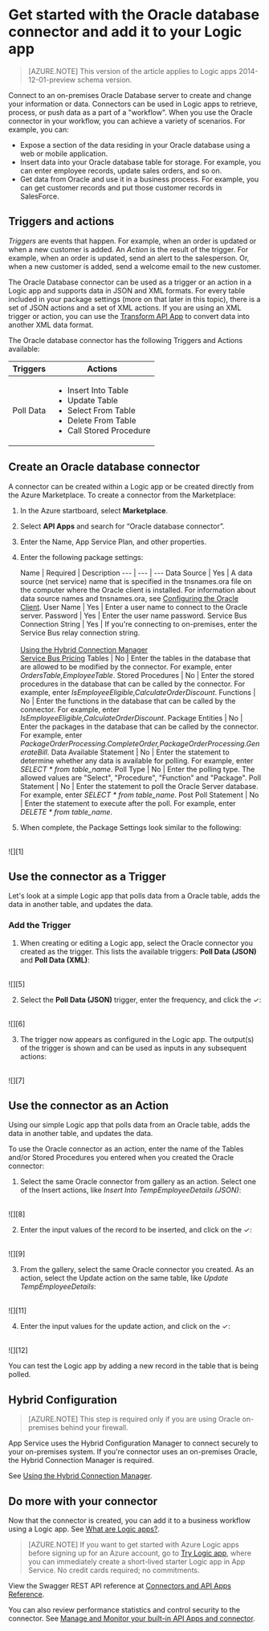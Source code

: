 <properties
   pageTitle="Using the Oracle Database Connector in Logic apps | Microsoft Azure App Service"
   description="How to create and configure the Oracle Database Connector or API app and use it in a Logic app in Azure App Service"
   services="app-service\logic"
   documentationCenter=".net,nodejs,java"
   authors="anuragdalmia"
   manager="erikre"
   editor=""/>

<tags
   ms.service="app-service-logic"
   ms.devlang="multiple"
   ms.topic="article"
   ms.tgt_pltfrm="na"
   ms.workload="integration"
   ms.date="05/31/2016"
   ms.author="sameerch"/>


# Get started with the Oracle database connector and add it to your Logic app
>[AZURE.NOTE] This version of the article applies to Logic apps 2014-12-01-preview schema version.

Connect to an on-premises Oracle Database server to create and change your information or data. Connectors can be used in Logic apps to retrieve, process, or push data as a part of a "workflow". When you use the Oracle connector in your workflow, you can achieve a variety of scenarios. For example, you can:

- Expose a section of the data residing in your Oracle database using a web or mobile application.
- Insert data into your Oracle database table for storage. For example, you can enter employee records, update sales orders, and so on.
- Get data from Oracle and use it in a business process. For example, you can get customer records and put those customer records in SalesForce.


## Triggers and actions
*Triggers* are events that happen. For example, when an order is updated or when a new customer is added. An *Action* is the result of the trigger. For example, when an order is updated, send an alert to the salesperson. Or, when a new customer is added, send a welcome email to the new customer.

The Oracle Database connector can be used as a trigger or an action in a Logic app and supports data in JSON and XML formats. For every table included in your package settings (more on that later in this topic), there is a set of JSON actions and a set of XML actions. If you are using an XML trigger or action, you can use the [Transform API App](app-service-logic-transform-xml-documents.md) to convert data into another XML data format.

The Oracle database connector has the following Triggers and Actions available:

Triggers | Actions
--- | ---
Poll Data | <ul><li>Insert Into Table</li><li>Update Table</li><li>Select From Table</li><li>Delete From Table</li><li>Call Stored Procedure</li>


## Create an Oracle database connector

A connector can be created within a Logic app or be created directly from the Azure Marketplace. To create a connector from the Marketplace:

1. In the Azure startboard, select **Marketplace**.
2. Select **API Apps** and search for “Oracle database connector”.
3. Enter the Name, App Service Plan, and other properties.
4. Enter the following package settings:

	Name | Required |  Description
--- | --- | ---
Data Source | Yes | A data source (net service) name that is specified in the tnsnames.ora file on the computer where the Oracle client is installed. For information about data source names and tnsnames.ora, see [Configuring the Oracle Client](http://msdn.microsoft.com/library/dd787872.aspx).
User Name | Yes | Enter a user name to connect to the Oracle server.
Password | Yes | Enter the user name password.
Service Bus Connection String | Yes | If you're connecting to on-premises, enter the Service Bus relay connection string.<br/><br/>[Using the Hybrid Connection Manager](app-service-logic-hybrid-connection-manager.md)<br/>[Service Bus Pricing](https://azure.microsoft.com/pricing/details/service-bus/)
Tables | No | Enter the tables in the database that are allowed to be modified by the connector. For example, enter *OrdersTable,EmployeeTable*.
Stored Procedures | No | Enter the stored procedures in the database that can be called by the connector. For example, enter *IsEmployeeEligible,CalculateOrderDiscount*.
Functions | No | Enter the functions in the database that can be called by the connector. For example, enter *IsEmployeeEligible,CalculateOrderDiscount*.
Package Entities | No | Enter the packages in the database that can be called by the connector. For example, enter *PackageOrderProcessing.CompleteOrder,PackageOrderProcessing.GenerateBill*.
Data Available Statement | No | Enter the statement to determine whether any data is available for polling. For example, enter *SELECT * from table_name*.
Poll Type | No | Enter the polling type. The allowed values are "Select", "Procedure", "Function" and "Package".
Poll Statement | No | Enter the statement to poll the Oracle Server database. For example, enter *SELECT * from table_name*.
Post Poll Statement | No | Enter the statement to execute after the poll. For example, enter *DELETE * from table_name*.

5. When complete, the Package Settings look similar to the following:
<br/>
![][1]  


## Use the connector as a Trigger
Let's look at a simple Logic app that polls data from a Oracle table, adds the data in another table, and updates the data.

### Add the Trigger
1. When creating or editing a Logic app, select the Oracle connector you created as the trigger. This lists the available triggers: **Poll Data (JSON)** and **Poll Data (XML)**:
<br/>
![][5]

2. Select the **Poll Data (JSON)** trigger, enter the frequency, and click the ✓:
<br/>
![][6]

3. The trigger now appears as configured in the Logic app. The output(s) of the trigger is shown and can be used as inputs in any subsequent actions:
<br/>
![][7]

## Use the connector as an Action
Using our simple Logic app that polls data from an Oracle table, adds the data in another table, and updates the data.

To use the Oracle connector as an action, enter the name of the Tables and/or Stored Procedures you entered when you created the Oracle connector:

1. Select the same Oracle connector from gallery as an action. Select one of the Insert actions, like *Insert Into TempEmployeeDetails (JSON)*:
<br/>
![][8]

2. Enter the input values of the record to be inserted, and click on the ✓:
<br/>
![][9]

3. From the gallery, select the same Oracle connector you created. As an action, select the Update action on the same table, like *Update TempEmployeeDetails*:
<br/>
![][11]

4. Enter the input values for the update action, and click on the ✓:
<br/>
![][12]

You can test the Logic app by adding a new record in the table that is being polled.

## Hybrid Configuration

> [AZURE.NOTE] This step is required only if you are using Oracle on-premises behind your firewall.

App Service uses the Hybrid Configuration Manager to connect securely to your on-premises system. If you're connector uses an on-premises Oracle, the Hybrid Connection Manager is required.

See [Using the Hybrid Connection Manager](app-service-logic-hybrid-connection-manager.md).

## Do more with your connector
Now that the connector is created, you can add it to a business workflow using a Logic app. See [What are Logic apps?](app-service-logic-what-are-logic-apps.md).

>[AZURE.NOTE] If you want to get started with Azure Logic apps before signing up for an Azure account, go to [Try Logic app](https://tryappservice.azure.com/?appservice=logic), where you can immediately create a short-lived starter Logic app in App Service. No credit cards required; no commitments.

View the Swagger REST API reference at [Connectors and API Apps Reference](http://go.microsoft.com/fwlink/p/?LinkId=529766).

You can also review performance statistics and control security to the connector. See [Manage and Monitor your built-in API Apps and connector](app-service-logic-monitor-your-connectors.md).


<!--Image references-->
[1]: ./media/app-service-logic-connector-oracle/Create.png
[5]: ./media/app-service-logic-connector-oracle/LogicApp1.png
[6]: ./media/app-service-logic-connector-oracle/LogicApp2.png
[7]: ./media/app-service-logic-connector-oracle/LogicApp3.png
[8]: ./media/app-service-logic-connector-oracle/LogicApp4.png
[9]: ./media/app-service-logic-connector-oracle/LogicApp5.png
[10]: ./media/app-service-logic-connector-oracle/LogicApp6.png
[11]: ./media/app-service-logic-connector-oracle/LogicApp7.png
[12]: ./media/app-service-logic-connector-oracle/LogicApp8.png
